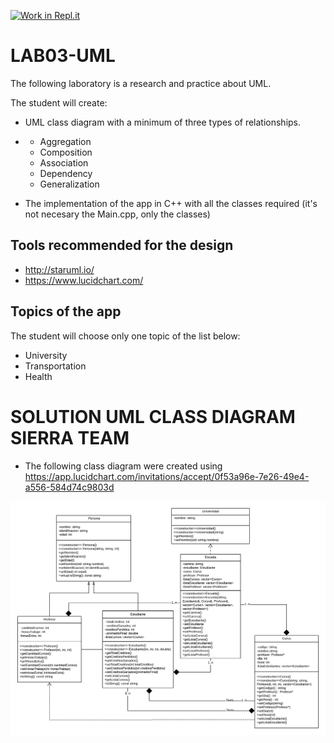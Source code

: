 [![Work in Repl.it](https://classroom.github.com/assets/work-in-replit-14baed9a392b3a25080506f3b7b6d57f295ec2978f6f33ec97e36a161684cbe9.svg)](https://classroom.github.com/online_ide?assignment_repo_id=276400&assignment_repo_type=GroupAssignmentRepo)
# LAB03-UML

The following laboratory is a research and practice about UML.

The student will create:

- UML class diagram with a minimum of three types of relationships.

- - Aggregation
  - Composition
  - Association
  - Dependency
  - Generalization

- The implementation of the app in C++ with all the classes required (it's not necesary the Main.cpp, only the classes)

## Tools recommended for the design

- http://staruml.io/
- https://www.lucidchart.com/



## Topics of the app

The student will choose only one topic of the list below:

- University
- Transportation
- Health

# SOLUTION UML CLASS DIAGRAM SIERRA TEAM

- The following class diagram were created using https://app.lucidchart.com/invitations/accept/0f53a96e-7e26-49e4-a556-584d74c9803d

![class-diagram](diagram/LAB3.png)